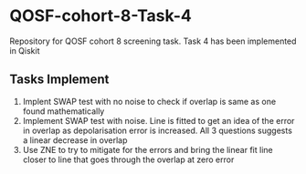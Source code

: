 # QOSF-cohort-8-Task-4
Repository for QOSF cohort 8 screening task. Task 4 has been implemented in Qiskit

## Tasks Implement
1.  Implent SWAP test with no noise to check if overlap is same as one found mathematically
2.  Implement SWAP test with noise. Line is fitted to get an idea of the error in overlap as depolarisation error is increased. All 3 questions
    suggests a linear decrease in overlap
3. Use ZNE to try to mitigate for the errors and bring the linear fit line closer to line that goes through the overlap at zero error
